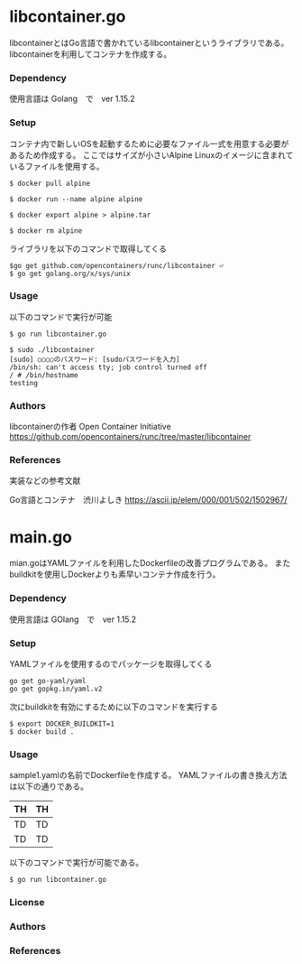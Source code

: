 # libcontainer.go
libcontainerとはGo言語で書かれているlibcontainerというライブラリである。 libcontainerを利用してコンテナを作成する。

### Dependency
使用言語は Golang　で　ver 1.15.2

### Setup
コンテナ内で新しいOSを起動するために必要なファイル一式を用意する必要があるため作成する。
ここではサイズが小さいAlpine Linuxのイメージに含まれているファイルを使用する。

```
$ docker pull alpine

$ docker run --name alpine alpine 
 
$ docker export alpine > alpine.tar 
 
$ docker rm alpine 
```

ライブラリを以下のコマンドで取得してくる
```
$go get github.com/opencontainers/runc/libcontainer ⏎
$ go get golang.org/x/sys/unix
```
### Usage
以下のコマンドで実行が可能

```
$ go run libcontainer.go 
 
$ sudo ./libcontainer 
[sudo] ○○○○のパスワード: [sudoパスワードを入力] 
/bin/sh: can't access tty; job control turned off
/ # /bin/hostname 
testing

```

### Authors
libcontainerの作者   Open Container Initiative 
https://github.com/opencontainers/runc/tree/master/libcontainer

### References
実装などの参考文献

Go言語とコンテナ　渋川よしき
https://ascii.jp/elem/000/001/502/1502967/

# main.go
mian.goはYAMLファイルを利用したDockerfileの改善プログラムである。
またbuildkitを使用しDockerよりも素早いコンテナ作成を行う。

### Dependency
使用言語は GOlang　で　ver 1.15.2

### Setup

YAMLファイルを使用するのでパッケージを取得してくる
```
go get go-yaml/yaml
go get gopkg.in/yaml.v2
```

次にbuildkitを有効にするために以下のコマンドを実行する
```
$ export DOCKER_BUILDKIT=1
$ docker build .
```



### Usage
sample1.yamlの名前でDockerfileを作成する。
YAMLファイルの書き換え方法は以下の通りである。

|  TH  |  TH  |
| ---- | ---- |
|  TD  |  TD  |
|  TD  |  TD  |


以下のコマンドで実行が可能である。
```
$ go run libcontainer.go 

```


### License


### Authors


### References

